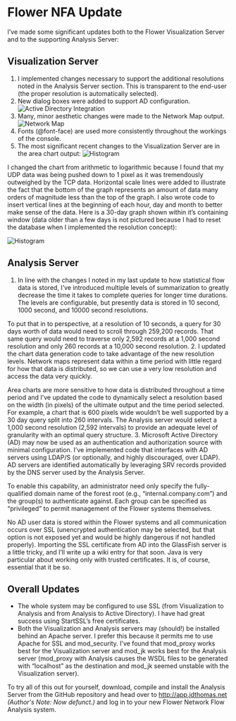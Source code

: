 # Flower NFA Update

I’ve made some significant updates both to the Flower Visualization Server and to the supporting Analysis Server:

## Visualization Server

1. I implemented changes necessary to support the additional resolutions noted in the Analysis Server section. This is transparent to the end-user (the proper resolution is automatically selected).
2. New dialog boxes were added to support AD configuration.
  ![Active Directory Integration](https://ser.endipito.us/file/ad.png)
3. Many, minor aesthetic changes were made to the Network Map output.
  ![Network Map](https://ser.endipito.us/file/networkmap2.png)
4. Fonts (@font-face) are used more consistently throughout the workings of the console.
5. The most significant recent changes to the Visualization Server are in the area chart output:
  ![Histogram](https://ser.endipito.us/file/histogram-enlarged.png)
  
I changed the chart from arithmetic to logarithmic because I found that my UDP data was being pushed down to 1 pixel as it was tremendously outweighed by the TCP data. Horizontal scale lines were added to illustrate the fact that the bottom of the graph represents an amount of data many orders of magnitude less than the top of the graph. I also wrote code to insert vertical lines at the beginning of each hour, day and month to better make sense of the data. Here is a 30-day graph shown within it’s containing window (data older than a few days is not pictured because I had to reset the database when I implemented the resolution concept):

![Histogram](https://ser.endipito.us/file/histogram.png)

## Analysis Server

1. In line with the changes I noted in my last update to how statistical flow data is stored, I’ve introduced multiple levels of summarization to greatly decrease the time it takes to complete queries for longer time durations. The levels are configurable, but presently data is stored in 10 second, 1000 second, and 10000 second resolutions.

  To put that in to perspective, at a resolution of 10 seconds, a query for 30 days worth of data would need to scroll through 259,200 records. That same query would need to traverse only 2,592 records at a 1,000 second resolution and only 260 records at a 10,000 second resolution.
2. I updated the chart data generation code to take advantage of the new resolution levels. Network maps represent data within a time period with little regard for how that data is distributed, so we can use a very low resolution and access the data very quickly.

  Area charts are more sensitive to how data is distributed throughout a time period and I’ve updated the code to dynamically select a resolution based on the width (in pixels) of the ultimate output and the time period selected. For example, a chart that is 600 pixels wide wouldn’t be well supported by a 30 day query split into 260 intervals. The Analysis server would select a 1,000 second resolution (2,592 intervals) to provide an adequate level of granularity with an optimal query structure.
3. Microsoft Active Directory (AD) may now be used as an authentication and authorization source with minimal configuration. I’ve implemented code that interfaces with AD servers using LDAP/S (or optionally, and highly discouraged, over LDAP). AD servers are identified automatically by leveraging SRV records provided by the DNS server used by the Analysis Server.

  To enable this capability, an administrator need only specify the fully-qualified domain name of the forest root (e.g., “internal.company.com”) and the group(s) to authenticate against. Each group can be specified as “privileged” to permit management of the Flower systems themselves.

  No AD user data is stored within the Flower systems and all communication occurs over SSL (unencrypted authentication may be selected, but that option is not exposed yet and would be highly dangerous if not handled properly). Importing the SSL certificate from AD into the GlassFish server is a little tricky, and I’ll write up a wiki entry for that soon. Java is very particular about working only with trusted certificates. It is, of course, essential that it be so.

## Overall Updates

* The whole system may be configured to use SSL (from Visualization to Analysis and from Analysis to Active Directory). I have had great success using StartSSL’s free certificates.
* Both the Visualization and Analysis servers may (should!) be installed behind an Apache server. I prefer this because it permits me to use Apache for SSL and mod\_security. I’ve found that mod\_proxy works best for the Visualization server and mod\_jk works best for the Analysis server (mod\_proxy with Analysis causes the WSDL files to be generated with “localhost” as the destination and mod\_jk seemed unstable with the Visualization server).

To try all of this out for yourself, download, compile and install the Analysis Server from the GitHub repository and head over to http://app.jdthomas.net _(Author's Note: Now defunct.)_ and log in to your new Flower Network Flow Analysis system.
